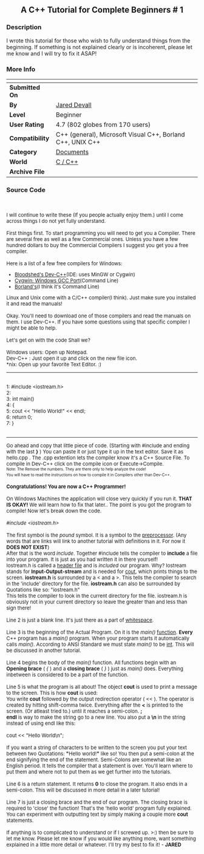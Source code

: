 ﻿<div align="center">

## A C\+\+ Tutorial for Complete Beginners \# 1


</div>

### Description

I wrote this tutorial for those who wish to fully understand things from the beginning. If something is not explained clearly or is incoherent, please let me know and I will try to fix it ASAP!
 
### More Info
 


<span>             |<span>
---                |---
**Submitted On**   |
**By**             |[Jared Devall](https://github.com/Planet-Source-Code/PSCIndex/blob/master/ByAuthor/jared-devall.md)
**Level**          |Beginner
**User Rating**    |4.7 (802 globes from 170 users)
**Compatibility**  |C\+\+ \(general\), Microsoft Visual C\+\+, Borland C\+\+, UNIX C\+\+
**Category**       |[Documents](https://github.com/Planet-Source-Code/PSCIndex/blob/master/ByCategory/documents__3-27.md)
**World**          |[C / C\+\+](https://github.com/Planet-Source-Code/PSCIndex/blob/master/ByWorld/c-c.md)
**Archive File**   |[](https://github.com/Planet-Source-Code/jared-devall-a-c-tutorial-for-complete-beginners-1__3-2040/archive/master.zip)





### Source Code

<FONT SIZE="2">
<BR><BR>
I will continue to write these (If you people actually enjoy them.) until I come across things I
do not yet fully understand.<BR><BR>
First things first. To start programming you will need to get you a Compiler. There are several
free as well as a few Commercial ones. Unless you have a few hundred dollars to buy the Commercial
Compilers I suggest you get you a free compiler.<BR><BR>
Here is a list of a few free compilers for Windows:
<ul>
<li> <A HREF="http://www.bloodshed.net">Bloodshed's Dev-C++</A>(IDE: uses MinGW or Cygwin)</li>
<li> <A HREF="http://www.cygwin.com">Cygwin: Windows GCC Port</A>(Command Line)</LI>
<li> <A HREF="http://www.borland.com/bcppbuilder/freecompiler/">Borland's</A>(I think it's Command
Line)</LI></UL>
Linux and Unix come with a C/C++ compiler(I think). Just make sure you installed it and read the
manuals!<BR><BR>
Okay. You'll need to download one of those compilers and read the manuals on them. I use Dev-C++.
If you have some questions using that specific compiler I might be able to help.<BR><BR>
Let's get on with the code Shall we?<BR><BR>
Windows users: Open up Notepad.<BR>
Dev-C++ : Just open it up and click on the new file icon. <BR>
*nix: Open up your favorite Text Editor. :)<BR>
<HR><br>
1: #include &lt;iostream.h&gt;<br>
2: <BR>
3: int main()<BR>
4: {<BR>
5: cout << "Hello World!" << endl;<BR>
6: return 0;<BR>
7: }<BR><br>
<HR>
Go ahead and copy that little piece of code. (Starting with #include and ending with the last
<B>}</B> ) You can paste it or just type it up in the text editor. Save it as hello.cpp . The .cpp extention lets the compiler know it's a C++ Source File. To compile in Dev-C++ click on
the compile icon or Execute->Compile. <BR>
<FONT SIZE="1">
Note: The Remove the numbers. They are there only to help analyze the code!<BR>
You will have to read the instructions on how to compile it in Compilers other than
Dev-C++.</FONT><FONT SIZE="2"><BR><BR>
<B>Congratulations! You are now a C++ Programmer!</B><BR><BR>
On Windows Machines the application will close very quickly if you run it. <B>THAT IS OKAY!</B> We
will learn how to fix that later.. The point is you got the program to compile! Now let's break
down the code.<BR><BR>
<i>#include &lt;iostream.h&gt; </i><BR><BR>
The first symbol is the <i>pound</i> symbol. It is a symbol to the <A
HREF="http://">preprocessor</a>. (Any words that are links will link to another tutorial with
definitions in it. For now it <B>DOES NOT EXIST</B>)<BR>
After that is the word <i>include</i>. Together #include tells the compiler to <b>include</b> a
file into your program. It is just as you had written it in there yourself!<BR>
Iostream.h is called a <A HREF="http://">header file</a> and is <i>included</i> our program. Why?
Iostream stands for <b>Input-Output-stream</b> and is needed for <A HREF="http://">cout</a>, which
prints things to the screen. <b>iostream.h</b> is surrounded by a &lt; and a &gt;. This tells the
compiler to search in the 'include' directory for the file. <b>iostream.h</b> can also be
surrounded by Quotations like so: "iostream.h" <BR>
This tells the compiler to look in the current directory for the file. iostream.h is obviously not
in your current directory so leave the greater than and less than sign there!<BR><BR>
Line 2 is just a blank line. It's just there as a part of <A
HREF="http://">whitespace</a>.<BR><BR>
Line 3 is the beginning of the Actual Program. On it is the <i>main()</i> <A
HREF="http://">function</a>. <b>Every</b> C++ program has a <i>main()</i> program. When your
program starts it automatically calls <i>main()</i>. According to ANSI Standard we must state
<i>main()</i> to be <A HREF="http://">int</A>. This will be discussed in another tutorial.<BR><BR>
Line 4 begins the body of the <i>main()</i> function. All functions begin with an <b>Opening
brace</b> ( <i>{</i> ) and a <b>closing brace</b> ( <i>}</i> ) just as <i>main()</i> does.
Everything inbetween is considered to be a part of the function.<BR><BR>
Line 5 is what the program is all about! The object <b>cout</b> is used to print a message to the
screen. This is how <b>cout</b> is used:<BR>
You write <b>cout</b> followed by the output redirection operator ( << ). The operator is created
by hitting shift-comma twice. Everything after the <b><</b> is printed to the screen. (Or atleast
tried to.) until it reaches a semi-colon. <b>;</b> <BR>
<b>endl</B> is way to make the string go to a new line. You also put a <B>\n</b> in the string
instead of using endl like this:<BR><BR>
cout << "Hello World\n";<BR><BR>
If you want a string of characters to be written to the screen you put your text between two
Quotations: <b>"</b>Hello world!<b>"</b> like so! You then put a semi-colon at the end signifying
the end of the statement. Semi-Colons are somewhat like an English period. It tells the compiler
that a statement is over. You'll learn where to put them and where not to put them as we get
further into the tutorials.<BR><BR>
Line 6 is a return statement. It returns <b>0</b> to close the program. It also ends in a
semi-colon. This will be discussed in more detail in a later tutorial!<BR><BR>
Line 7 is just a closing brace and the end of our program. The closing brace is required to
'close' the function!
That's the 'hello world' program fully explained. You can experiment with outputting text by
simply making a couple more <b>cout</b> statements. <BR><BR>
If anything is to complicated to understand or if I screwed up. >:) then be sure to let me know.
Please let me know if you would like anything more, want something explained in a little more
detail or whatever. I'll try my best to fix it!
- <B>JARED</b>

